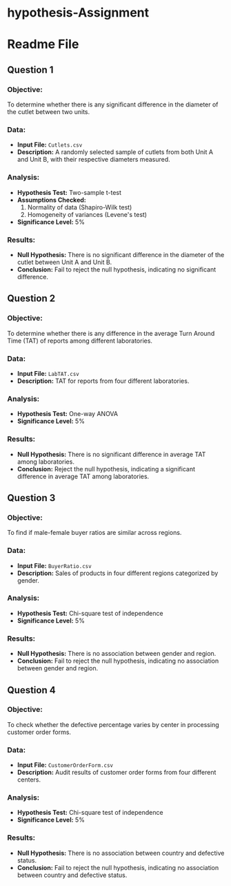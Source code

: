 # hypothesis-Assignment
# Readme File

 ## Question 1  
### Objective:  
To determine whether there is any significant difference in the diameter of the cutlet between two units.

### Data:
- **Input File:** `Cutlets.csv`
- **Description:** A randomly selected sample of cutlets from both Unit A and Unit B, with their respective diameters measured.

### Analysis: 
- **Hypothesis Test:** Two-sample t-test
- **Assumptions Checked:**
  1. Normality of data (Shapiro-Wilk test)
  2. Homogeneity of variances (Levene's test)
- **Significance Level:** 5%

 ### Results:
- **Null Hypothesis:** There is no significant difference in the diameter of the cutlet between Unit A and Unit B.
- **Conclusion:** Fail to reject the null hypothesis, indicating no significant difference.

## Question 2
### Objective:
To determine whether there is any difference in the average Turn Around Time (TAT) of reports among different laboratories.

### Data:
- **Input File:** `LabTAT.csv`
- **Description:** TAT for reports from four different laboratories.

### Analysis:
- **Hypothesis Test:** One-way ANOVA
- **Significance Level:** 5%

 ### Results:
- **Null Hypothesis:** There is no significant difference in average TAT among laboratories.
- **Conclusion:** Reject the null hypothesis, indicating a significant difference in average TAT among laboratories.

## Question 3
### Objective:
To find if male-female buyer ratios are similar across regions.

### Data:
- **Input File:** `BuyerRatio.csv`
- **Description:** Sales of products in four different regions categorized by gender.

### Analysis:
- **Hypothesis Test:** Chi-square test of independence
- **Significance Level:** 5%

### Results:
- **Null Hypothesis:** There is no association between gender and region.
- **Conclusion:** Fail to reject the null hypothesis, indicating no association between gender and region.

## Question 4
### Objective:
To check whether the defective percentage varies by center in processing customer order forms.

### Data:
- **Input File:** `CustomerOrderForm.csv`
- **Description:** Audit results of customer order forms from four different centers.

### Analysis:
- **Hypothesis Test:** Chi-square test of independence
- **Significance Level:** 5%

### Results:
- **Null Hypothesis:** There is no association between country and defective status.
- **Conclusion:** Fail to reject the null hypothesis, indicating no association between country and defective status.
